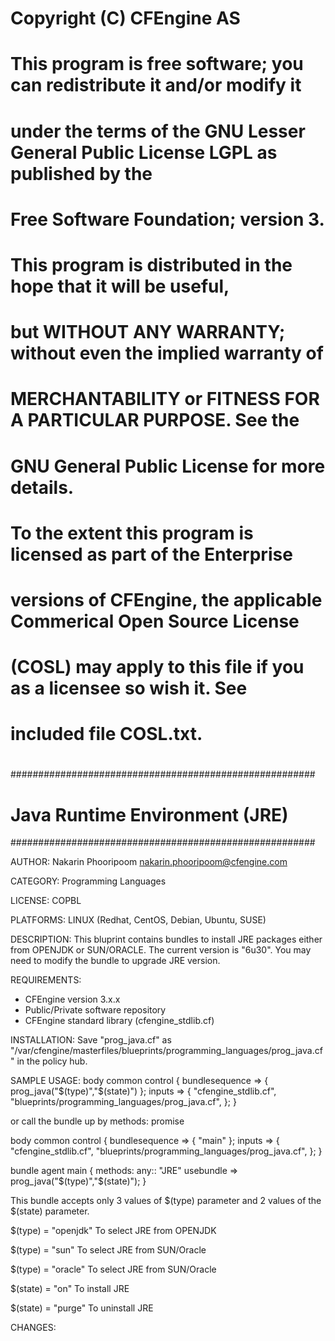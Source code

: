 #
#  Copyright (C) CFEngine AS
# 
#  This program is free software; you can redistribute it and/or modify it
#  under the terms of the GNU Lesser General Public License LGPL as published by the
#  Free Software Foundation; version 3.
#   
#  This program is distributed in the hope that it will be useful,
#  but WITHOUT ANY WARRANTY; without even the implied warranty of
#  MERCHANTABILITY or FITNESS FOR A PARTICULAR PURPOSE.  See the
#  GNU General Public License for more details.
#
#  To the extent this program is licensed as part of the Enterprise
#  versions of CFEngine, the applicable Commerical Open Source License
#  (COSL) may apply to this file if you as a licensee so wish it. See
#  included file COSL.txt.
#
#######################################################
# Java Runtime Environment (JRE)
#######################################################

AUTHOR:
 Nakarin Phooripoom <nakarin.phooripoom@cfengine.com>

CATEGORY:
 Programming Languages

LICENSE:
 COPBL

PLATFORMS:
 LINUX (Redhat, CentOS, Debian, Ubuntu, SUSE)

DESCRIPTION:
 This bluprint contains bundles to install JRE packages either from OPENJDK or SUN/ORACLE. The current version is "6u30". You may need to modify the bundle to upgrade JRE version.

REQUIREMENTS:
 * CFEngine version 3.x.x
 * Public/Private software repository
 * CFEngine standard library (cfengine_stdlib.cf)

INSTALLATION:
 Save "prog_java.cf" as "/var/cfengine/masterfiles/blueprints/programming_languages/prog_java.cf" in the policy hub.

SAMPLE USAGE:
 body common control
 {
  bundlesequence => { prog_java("$(type)","$(state)") };
          inputs => {
                     "cfengine_stdlib.cf",
                     "blueprints/programming_languages/prog_java.cf", 
                    };
 }

 or call the bundle up by methods: promise

 body common control
 {
  bundlesequence => { "main" };
          inputs => {
                     "cfengine_stdlib.cf",
                     "blueprints/programming_languages/prog_java.cf", 
                    };
 }

 bundle agent main
 {
  methods:
   any::
    "JRE" usebundle => prog_java("$(type)","$(state)");
 }

 This bundle accepts only 3 values of $(type) parameter and 2 values of the $(state) parameter.

 $(type) = "openjdk"
  To select JRE from OPENJDK

 $(type) = "sun"
  To select JRE from SUN/Oracle

 $(type) = "oracle"
  To select JRE from SUN/Oracle

 $(state) = "on"
  To install JRE 

 $(state) = "purge"
  To uninstall JRE 

CHANGES:
